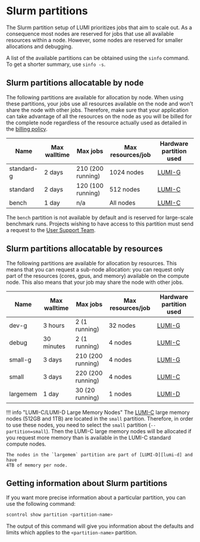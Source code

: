 # Slurm partitions

[lumi-c]: ../../hardware/lumic.md
[lumi-g]: ../../hardware/lumig.md
[lumi-d]: ../../hardware/lumid.md
[helpdesk]: ../../helpdesk/index.md

The Slurm partition setup of LUMI prioritizes jobs that aim to scale out. As a
consequence most nodes are reserved for jobs that use all available resources
within a node. However, some nodes are reserved for smaller allocations and
debugging.

A list of the available partitions can be obtained using the `sinfo` command.
To get a shorter summary, use `sinfo -s`.

## Slurm partitions allocatable by node

The following partitions are available for allocation by node. When using
these partitions, your jobs use all resources available on the node and won't
share the node with other jobs. Therefore, make sure that your application can
take advantage of all the resources on the node as you will be billed for the
complete node regardless of the resource actually used as detailed in the
[billing policy](../../runjobs/lumi_env/billing.md#standard-and-bench-partitions).

| Name       | Max walltime | Max jobs          | Max resources/job  | Hardware partition used |
| ---------- | ------------ | ----------------- | ------------------ | ----------------------- |
| standard-g | 2 days       | 210 (200 running) | 1024 nodes         | [LUMI-G][lumi-g]        |
| standard   | 2 days       | 120 (100 running) |  512 nodes         | [LUMI-C][lumi-c]        |
| bench      | 1 day        | n/a               |  All nodes         | [LUMI-C][lumi-c]        |

The `bench` partition is not available by default and is reserved for
large-scale benchmark runs. Projects wishing to have access to this partition
must send a request to the [User Support Team][helpdesk].

## Slurm partitions allocatable by resources

The following partitions are available for allocation by resources. This means
that you can request a sub-node allocation: you can request only part of the
resources (cores, gpus, and memory) available on the compute node. This also means
that your job may share the node with other jobs.

| Name     | Max walltime | Max jobs                | Max resources/job  | Hardware partition used |
| -------- | ------------ | ----------------------- | ------------------ | ----------------------- |
| dev-g    | 3 hours      |   2 (1 running)         | 32 nodes           | [LUMI-G][lumi-g]        |
| debug    | 30 minutes   |   2 (1 running)         |  4 nodes           | [LUMI-C][lumi-c]        |
| small-g  | 3 days       | 210 (200 running)       |  4 nodes           | [LUMI-G][lumi-g]        |
| small    | 3 days       | 220 (200 running)       |  4 nodes           | [LUMI-C][lumi-c]        |
| largemem | 1 day        |  30 (20 running)        |  1 nodes           | [LUMI-D][lumi-d]        |

!!! info "LUMI-C/LUMI-D Large Memory Nodes"
    The [LUMI-C][lumi-c] large memory nodes (512GB and 1TB) are located in the
    `small` partition. Therefore, in order to use these nodes, you need to
    select the `small` partition (`--partition=small`). Then the LUMI-C large
    memory nodes will be allocated if you request more memory than is available
    in the LUMI-C standard compute nodes.

    The nodes in the `largemem` partition are part of [LUMI-D][lumi-d] and have
    4TB of memory per node.

## Getting information about Slurm partitions

If you want more precise information about a particular partition, you can use
the following command:

```bash
scontrol show partition <partition-name>
```

The output of this command will give you information about the defaults and
limits which applies to the `<partition-name>` partition.
